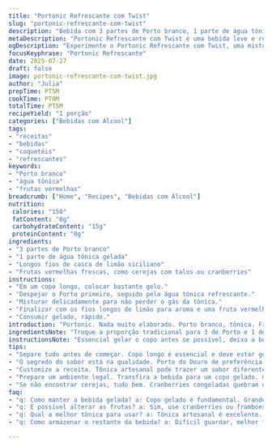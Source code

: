 ```yaml
---
title: "Portonic Refrescante com Twist"
slug: "portonic-refrescante-com-twist"
description: "Bebida com 3 partes de Porto branco, 1 parte de água tônica gelada. Decoração com longos fios de casca de limão e frutas vermelhas, preferência cerejas frescas ou cranberries. Gelo no copo longo, mistura rápida, refrescante, toque sutil de limão."
metaDescription: "Portonic Refrescante com Twist é uma bebida leve e refrescante com Porto branco, tônica e frutas vermelhas."
ogDescription: "Experimente o Portonic Refrescante com Twist, uma mistura deliciosa de Porto branco e água tônica com um toque de limão."
focusKeyphrase: "Portonic Refrescante"
date: 2025-07-27
draft: false
image: portonic-refrescante-com-twist.jpg
author: "Julia"
prepTime: PT5M
cookTime: PT0M
totalTime: PT5M
recipeYield: "1 porção"
categories: ["Bebidas com Álcool"]
tags:
- "receitas"
- "bebidas"
- "coquetéis"
- "refrescantes"
keywords:
- "Porto branco"
- "água tônica"
- "frutas vermelhas"
breadcrumb: ["Home", "Recipes", "Bebidas com Álcool"]
nutrition: 
 calories: "150"
 fatContent: "0g"
 carbohydrateContent: "15g"
 proteinContent: "0g"
ingredients:
- "3 partes de Porto branco"
- "1 parte de água tônica gelada"
- "Longos fios de casca de limão siciliano"
- "Frutas vermelhas frescas, como cerejas com talos ou cranberries"
instructions:
- "Em um copo longo, colocar bastante gelo."
- "Despejar o Porto primeiro, seguido pela água tônica refrescante."
- "Misturar delicadamente para não perder o gás da tônica."
- "Finalizar com os fios longos de limão para aroma e uma fruta vermelha ao topo, cereja com o talo ou cranberries."
- "Consumir gelado, rápido."
introduction: "Portonic. Nada muito elaborado. Porto branco, tônica. Frutas vermelhas que trazem a cor, o aroma. Limão siciliano fatiado em tiras longas, pra agarrar no copo, levar até a boca. Mistura simples, refrescante. Verão, na varanda ou reunião rápida com amigos. Gelo até o limite. O porto não pesa, é leve, adocicado, mas tônica traz bolha, frescor. Cerejas, cranberries, porque redondo é mais gostoso. Não precisa de shaker, nem formalidade. O básico com um toque diferente: quantidade invertida, mais Porto do que tônica, garante sabor mais intenso, menos aguado. Textura visual com a casca enrolada, fácil de fazer, impressiona sem esforço. A relevância está na qualidade dos ingredientes, não na complexidade. Uma bebida ritualística para quem cansa do comum, busca energia e refrescância, sem perder a elegância. Porto branco do Douro, tônica brasileira gelada, limão e frutas intactas. É festa no copo que cabe numa mão, pequena viagem simples."
ingredientsNote: "Troque a proporção tradicional para 3 de Porto e 1 de tônica, assim a bebida fica mais encorpada, menos aguada. Limão siciliano é a melhor escolha pela acidez delicada e aroma intenso, use cascas longas, finas, para efeito visual e sabor mais sutil. Se não conseguir cerejas frescas, cranberries congeladas ajudam. Evite adoçar ou limões normais que alteram o equilíbrio. Água tônica deve estar bem gelada, serve tônica artesanal se quiser inventar, com menos açúcar e amargor realçado. Porto tradicional do Douro garante autenticidade, evite versões muito doces. Gelo tem papel fundamental para resfriar, não diluir rápido. Copo longo é obrigatório. Tudo simples mas pensado pra valorizar ingredientes sem complicação."
instructionsNote: "Essencial gelar o copo antes se possível, deixa a bebida fresquinha mais tempo. Coloque muito gelo, o suficiente para formar uma barreira que retarda diluição. Primeiro, despeje o Porto lentamente, para não quebrar o gelo e perder temperatura. Depois, a tônica, devagar, para manter as bolhas. Use uma colher longa para mexer suave, misturar sem tirar gás. Finalize com a casca de limão enrolada, pressionando um pouco para liberar óleos essenciais, espalhar aroma do copo inteiro. As frutas vermelhas vão por cima, e tenta não esmagar para manter textura. Sirva na hora, beber devagar até o momento morto onde o gelo começa a suar, bebida perde charme. Ideal para tardes quentes ou início de noite, acompanhe com petiscos leves como amendoim torra-do ou queijo branco fresco. Fácil, rápido, sem segredos mas com charme sugerido por detalhes na preparação."
tips:
- "Separe tudo antes de começar. Copo longo é essencial e deve estar gelado. Gelo em excesso ajuda a não diluir rápido a bebida. Primeiro a casca de limão, depois o Porto, por último a tônica. Importante. Fios finos e longos para o aroma."
- "O segredo do sabor está na qualidade. Porto do Douro de preferência. Frutas vermelhas frescas são melhores. Use cerejas no talo, não amasse. Essas pequenas escolhas fazem diferença. Cada detalhe importa. A mistura não pode perder gás. Mexa devagar."
- "Customize a receita. Tônica artesanal pode trazer um sabor diferente. Menos açúcar, mais amargor. A gente gosta de inovações. Mas o equilíbrio é crucial. Limão siciliano sempre. E evite limões comuns. Eles alteram o equilíbrio. Lembre-se, tudo começa mais leve, e acaba mais fresco."
- "Prepare um ambiente legal. Transfira a bebida para um copo gelado. Gelo é a chave. Imagina o calor do verão e a bebida suando. Melhora tudo. Combine com petiscos leves. Queijo branco é uma boa. Amendoim torrado também faz sucesso."
- "Se não encontrar cerejas, tudo bem. Cranberries congeladas quebram o galho. Mantenha as frutas intactas. A apresentação conta muito. Lembre-se de servir na hora. A bebida perde charme com o tempo. Experimente!"
faq:
- "q: Como manter a bebida gelada? a: Copo gelado é fundamental. Grande quantidade de gelo retarda diluição. Misture devagar para manter bolhas."
- "q: É possível alterar as frutas? a: Sim, use cranberries ou framboesas. Mas não amasse. O ideal é manter a textura. Fruta fresca é sempre melhor."
- "q: Qual a melhor tônica para usar? a: Tônica artesanal é excelente. Leve em conta amargor e açúcar. A qualidade da tônica afeta muito o sabor."
- "q: Como armazenar o restante da bebida? a: Difícil guardar, melhor fazer na hora. Mas se precisar, mantenha tudo bem refrigerado. Cuide para não virar bagunça."

---
```

